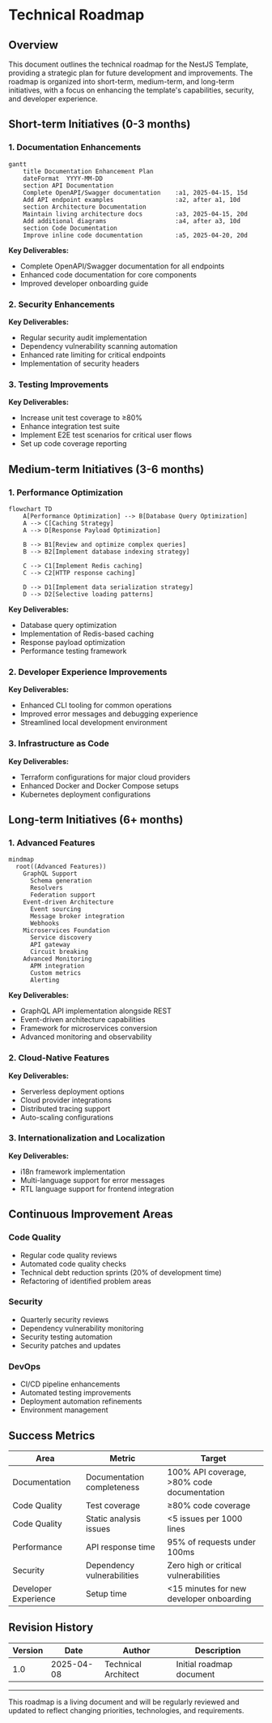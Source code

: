 # Technical Roadmap

## Overview

This document outlines the technical roadmap for the NestJS Template, providing a strategic plan for future development and improvements. The roadmap is organized into short-term, medium-term, and long-term initiatives, with a focus on enhancing the template's capabilities, security, and developer experience.

## Short-term Initiatives (0-3 months)

### 1. Documentation Enhancements

```mermaid
gantt
    title Documentation Enhancement Plan
    dateFormat  YYYY-MM-DD
    section API Documentation
    Complete OpenAPI/Swagger documentation    :a1, 2025-04-15, 15d
    Add API endpoint examples                 :a2, after a1, 10d
    section Architecture Documentation
    Maintain living architecture docs         :a3, 2025-04-15, 20d
    Add additional diagrams                   :a4, after a3, 10d
    section Code Documentation
    Improve inline code documentation         :a5, 2025-04-20, 20d
```

**Key Deliverables:**
- Complete OpenAPI/Swagger documentation for all endpoints
- Enhanced code documentation for core components
- Improved developer onboarding guide

### 2. Security Enhancements

**Key Deliverables:**
- Regular security audit implementation
- Dependency vulnerability scanning automation
- Enhanced rate limiting for critical endpoints
- Implementation of security headers

### 3. Testing Improvements

**Key Deliverables:**
- Increase unit test coverage to ≥80%
- Enhance integration test suite
- Implement E2E test scenarios for critical user flows
- Set up code coverage reporting

## Medium-term Initiatives (3-6 months)

### 1. Performance Optimization

```mermaid
flowchart TD
    A[Performance Optimization] --> B[Database Query Optimization]
    A --> C[Caching Strategy]
    A --> D[Response Payload Optimization]
    
    B --> B1[Review and optimize complex queries]
    B --> B2[Implement database indexing strategy]
    
    C --> C1[Implement Redis caching]
    C --> C2[HTTP response caching]
    
    D --> D1[Implement data serialization strategy]
    D --> D2[Selective loading patterns]
```

**Key Deliverables:**
- Database query optimization
- Implementation of Redis-based caching
- Response payload optimization
- Performance testing framework

### 2. Developer Experience Improvements

**Key Deliverables:**
- Enhanced CLI tooling for common operations
- Improved error messages and debugging experience
- Streamlined local development environment

### 3. Infrastructure as Code

**Key Deliverables:**
- Terraform configurations for major cloud providers
- Enhanced Docker and Docker Compose setups
- Kubernetes deployment configurations

## Long-term Initiatives (6+ months)

### 1. Advanced Features

```mermaid
mindmap
  root((Advanced Features))
    GraphQL Support
      Schema generation
      Resolvers
      Federation support
    Event-driven Architecture
      Event sourcing
      Message broker integration
      Webhooks
    Microservices Foundation
      Service discovery
      API gateway
      Circuit breaking
    Advanced Monitoring
      APM integration
      Custom metrics
      Alerting
```

**Key Deliverables:**
- GraphQL API implementation alongside REST
- Event-driven architecture capabilities
- Framework for microservices conversion
- Advanced monitoring and observability

### 2. Cloud-Native Features

**Key Deliverables:**
- Serverless deployment options
- Cloud provider integrations
- Distributed tracing support
- Auto-scaling configurations

### 3. Internationalization and Localization

**Key Deliverables:**
- i18n framework implementation
- Multi-language support for error messages
- RTL language support for frontend integration

## Continuous Improvement Areas

### Code Quality

- Regular code quality reviews
- Automated code quality checks
- Technical debt reduction sprints (20% of development time)
- Refactoring of identified problem areas

### Security

- Quarterly security reviews
- Dependency vulnerability monitoring
- Security testing automation
- Security patches and updates

### DevOps

- CI/CD pipeline enhancements
- Automated testing improvements
- Deployment automation refinements
- Environment management

## Success Metrics

| Area | Metric | Target |
|------|--------|--------|
| Documentation | Documentation completeness | 100% API coverage, >80% code documentation |
| Code Quality | Test coverage | ≥80% code coverage |
| Code Quality | Static analysis issues | <5 issues per 1000 lines |
| Performance | API response time | 95% of requests under 100ms |
| Security | Dependency vulnerabilities | Zero high or critical vulnerabilities |
| Developer Experience | Setup time | <15 minutes for new developer onboarding |

## Revision History

| Version | Date | Author | Description |
|---------|------|--------|-------------|
| 1.0 | 2025-04-08 | Technical Architect | Initial roadmap document |

---

This roadmap is a living document and will be regularly reviewed and updated to reflect changing priorities, technologies, and requirements.